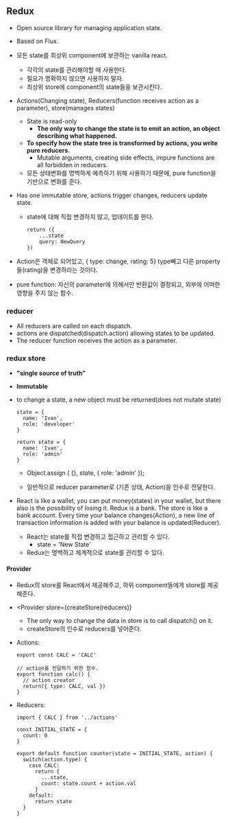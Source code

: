 ## Redux

* Open source library for managing application state.

* Based on Flux.

* 모든 state를 최상위 component에 보관하는 vanilla react.

  * 각각의 state를 관리해야할 때 사용한다.
  * 필요가 명확하지 않으면 사용하지 말자.
  * 최상위 store에 component의 state들을 보관시킨다.

* Actions(Changing state), Reducers(function receives action as a parameter), store(manages states)

  * State is read-only
    * **The only way to change the state is to emit an action, an object describing what happened.**
  * **To specify how the state tree is transformed by actions, you write pure reducers.** 
    * Mutable arguments, creating side effects, impure functions are all forbidden in reducers.
  * 모든 상태변화를 명백하게 예측하기 위해 사용하기 때문에, pure function을 기반으로 변화를 준다.

* Has one immutable store, actions trigger changes, reducers update state.

  * state에 대해 직접 변경하지 않고, 업데이트를 한다.

    ```
    return ({
    	...state
    	query: NewQuery
    })
    ```

* Action은 객체로 되어있고, { type: change, rating: 5} type빼고 다른 property들(rating)을 변경하라는 것이다.

* pure function: 자신의 parameter에 의해서만 반환값이 결정되고, 외부에 어떠한 영향을 주지 않는 함수.



### reducer

* All reducers are called on each dispatch.
* actions are dispatched(dispatch.action) allowing states to be updated.
* The reducer function receives the action as a parameter.



### redux store

* **"single source of truth"**

* **Immutable**

* to change a state, a new object must be returned(does not mutate state)

  ```
  state = {
  	name: 'Ivan',
  	role: 'developer'
  }
  
  return state = {
  	name: 'Ivan',
  	role: 'admin'
  }
  ```

  * Object.assign ( {}, state, { role: 'admin' }); 

  * 일반적으로 reducer parameter로 (기존 상태, Action)을 인수로 전달한다.

    

* React is like a wallet, you can put money(states) in your wallet, but there also is the possibility of losing it. Redux is a bank. The store is like a bank account. Every time your balance changes(Action), a new line of transaction information is added with your balance is updated(Reducer).
  * React는 state를 직접 변경하고 접근하고 관리할 수 있다.
    * state = 'New State'
  * Redux는 명백하고 체계적으로 state를 관리할 수 있다.



#### Provider

* Redux의 store를 React에서 제공해주고, 하위 component들에게 store를 제공해준다.
* <Provider store={createStore(reducers)}
  * The only way to change the data in store is to call dispatch() on it.
  * createStore의 인수로 reducers를 넣어준다.

* Actions:

  ```
  export const CALC = 'CALC'
  
  // action을 전달하기 위한 함수.
  export function calc() {
    // action creator
    return({ type: CALC, val })
  }
  ```

* Reducers:

  ```
  import { CALC } from '../actions'
  
  const INITIAL_STATE = {
    count: 0
  }
  
  export default function counter(state = INITIAL_STATE, action) {
    switch(action.type) {
      case CALC:
        return {
          ...state,
          count: state.count + action.val
        }
      default:
        return state
    }
  }
  ```

  


